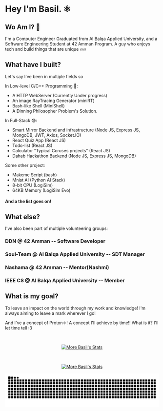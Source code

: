 # Hey I'm Basil. ⚛️

## Wo Am I? 👀
I'm a Computer Engineer Graduated from Al Balqa Applied University, and a Software Engineering Student at 42 Amman Program.
A guy who enjoys tech and build things that are unique 🔥🔥


## What have I  built?
Let's say I've been in multiple fields so 

In Low-level C/C++ Programming 🤖:
- A HTTP WebServer (Currently Under progress) 
- An image RayTracing Generator (miniRT)
- Bash-like Shell (MiniShell)
- A Dinning Philosopher Problem's Solution.

In Full-Stack 😎:
- Smart Mirror Backend and infrastructure  (Node JS, Express JS, MongoDB, JWT, Axios, Socket.IO)
- React Quiz App (React JS)
- Todo-list (React JS)
- Calculator "Typical Coruses projects" (React JS)
- Dahab Hackathon Backend (Node JS, Express JS, MongoDB)

Some other project:
- Makeme Script (bash)
- Mnist AI (Python AI Stack)
- 8-bit CPU (LogiSim)
- 64KB Memory (LogiSim Evo)

#### And a the list goes on! 

## What else?
I've also been part of multiple volunteering groups:

### DDN @ 42 Amman -- Software Developer
### Soul-Team @ Al Balqa Applied University -- SDT Manager
### Nashama @ 42 Amman -- Mentor(Nashmi)
### IEEE CS @ Al Balqa Applied University -- Member

## What is my goal?
To leave an impact on the world through my work and knowledge!
I'm always aiming to leave a mark wherever I go!

And I've a concept of Proton⚛️! A concept I'll achieve by time!! What is it? I'll let time tell :3



<br>
<a href="https://github.com/basil-ismail?tab=overview" align="center">
<p><img align="center" src="https://github-readme-stats.vercel.app/api?username=basil-ismail&show_icons=true&theme=tokyonight" alt="More Basil's Stats" /></p>
</a>

<br>
<a href="https://github.com/basil-ismail?tab=overview" align="center">
<p><img align="center" src="https://github-readme-streak-stats.herokuapp.com/?user=basil-ismail&theme=tokyonight" alt="More Basil's Stats" /></p>
</a>


<div align="center">
  <picture>
    <source media="(prefers-color-scheme: dark)" srcset="https://raw.githubusercontent.com/basil-ismail/basil-ismail/output/github-contribution-grid-snake-dark.svg" />
    <source media="(prefers-color-scheme: light)" srcset="https://raw.githubusercontent.com/basil-ismail/basil-ismail/output/github-contribution-grid-snake.svg" />
    <img alt="github-snake" src="https://raw.githubusercontent.com/basil-ismail/basil-ismail/output/github-contribution-grid-snake.svg" />
  </picture>
</div>
